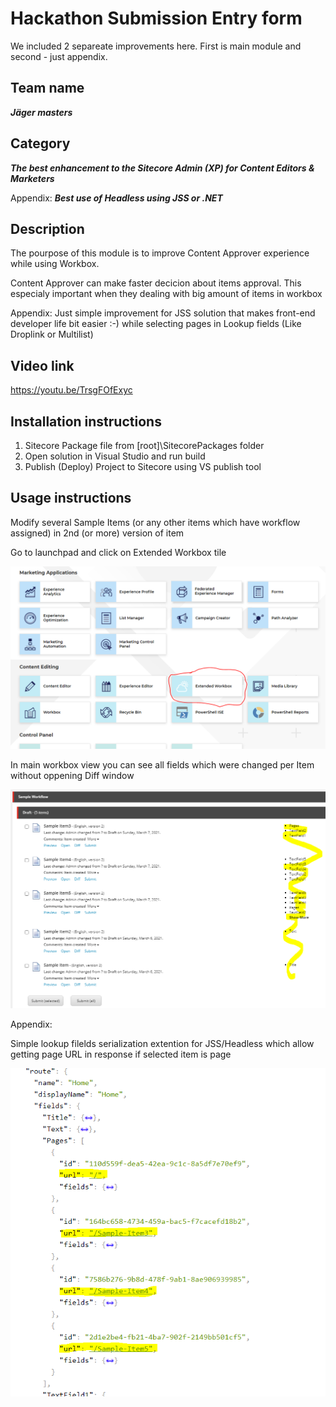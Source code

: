 # Hackathon Submission Entry form

We included 2 separeate improvements here. First is main module and second - just appendix.

## Team name
**_Jäger masters_**

## Category
**_The best enhancement to the Sitecore Admin (XP) for Content Editors & Marketers_**

Appendix:
**_Best use of Headless using JSS or .NET_**

## Description
The pourpose of this module is to improve Content Approver experience while using Workbox.

Content Approver can make faster decicion about items approval. This especialy important when they dealing with big amount of items in workbox

Appendix:
Just simple improvement for JSS solution that makes front-end developer life bit easier :-) while selecting pages in Lookup fields (Like Droplink or Multilist)

## Video link
https://youtu.be/TrsgFOfExyc

## Installation instructions

1. Sitecore Package file from [root]\SitecorePackages folder
2. Open solution in Visual Studio and run build
3. Publish (Deploy) Project to Sitecore using VS publish tool


## Usage instructions
Modify several Sample Items (or any other items which have workflow assigned) in 2nd (or more) version of item

Go to launchpad and click on Extended Workbox tile

![Launchpad](docs/images/ExtendedWorkbox.PNG "Launchpad")

In main workbox view you can see all fields which were changed per Item without oppening Diff window

![Workbox](docs/images/Workbox.PNG "Workbox")

Appendix:

Simple lookup filelds serialization extention for JSS/Headless which allow getting page URL in response if selected item is page

![LookupFieldsExtention](docs/images/LookupFieldsExtention.PNG "LookupFieldsExtention")
